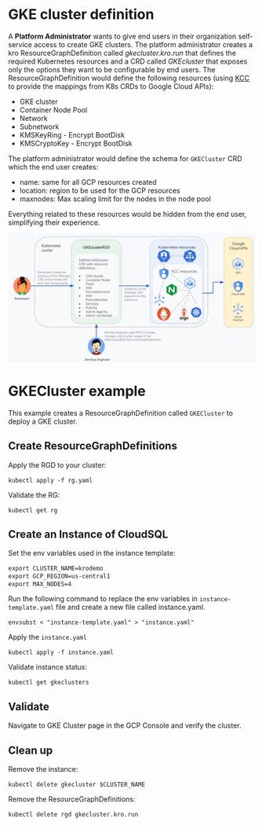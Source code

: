 # GKE cluster definition

A **Platform Administrator** wants to give end users in their organization self-service access to create GKE clusters. The platform administrator creates a kro ResourceGraphDefinition called *gkecluster.kro.run* that defines the required Kubernetes resources and a CRD called *GKEcluster* that exposes only the options they want to be configurable by end users. The ResourceGraphDefinition would define the following resources (using [KCC](https://github.com/GoogleCloudPlatform/k8s-config-connector) to provide the mappings from K8s CRDs to Google Cloud APIs):

* GKE cluster
* Container Node Pool
* Network
* Subnetwork
* KMSKeyRing   - Encrypt BootDisk
* KMSCryptoKey - Encrypt BootDisk

The platform administrator would define the schema for `GKECluster` CRD which the end user creates:
* name: same for all GCP resources created
* location: region to be used for the GCP resources
* maxnodes: Max scaling limit for the nodes in the node pool

Everything related to these resources would be hidden from the end user, simplifying their experience.  

![GKE Cluster Stack](gke-cluster.png)


# GKECluster example

This example creates a ResourceGraphDefinition called `GKECluster` to deploy a GKE cluster.

## Create ResourceGraphDefinitions

Apply the RGD to your cluster:

```
kubectl apply -f rg.yaml
```

Validate the RG:

```
kubectl get rg
```

## Create an Instance of CloudSQL
Set the env variables used in the instance template:
```
export CLUSTER_NAME=krodemo
export GCP_REGION=us-central1
export MAX_NODES=4
```

Run the following command to replace the env variables in `instance-template.yaml` file and create
a new file called instance.yaml. 
```shell
envsubst < "instance-template.yaml" > "instance.yaml"
```

Apply the `instance.yaml` 

```
kubectl apply -f instance.yaml
```

Validate instance status:

```
kubectl get gkeclusters
```

## Validate

Navigate to GKE Cluster page in the GCP Console and verify the cluster.

## Clean up

Remove the instance:

```
kubectl delete gkecluster $CLUSTER_NAME
```

Remove the ResourceGraphDefinitions:

```
kubectl delete rgd gkecluster.kro.run
```
